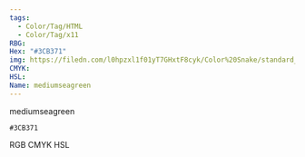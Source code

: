 ```yaml
---
tags:
  - Color/Tag/HTML
  - Color/Tag/x11
RBG: 
Hex: "#3CB371"
img: https://filedn.com/l0hpzxl1f01yT7GHxtF8cyk/Color%20Snake/standard_csv_to_svg//#3CB371.svg
CMYK: 
HSL: 
Name: mediumseagreen
---
```

mediumseagreen
```palette
#3CB371
```
RGB
CMYK
HSL